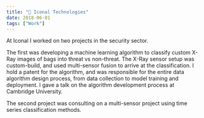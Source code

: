 ```yaml
---
title: "💼 Iconal Technologies"
date: 2018-06-01
tags: ["Work"]
---
```

At Iconal I worked on two projects in the security sector.

The first was developing a machine learning algorithm to classify custom X-Ray images of bags into threat vs non-threat. The X-Ray sensor setup was custom-build, and used multi-sensor fusion to arrive at the classification. I hold a patent for the algorithm, and was responsible for the entire data algorithm design process, from data collection to model training and deployment. I gave a talk on the algorithm development process at Cambridge University.

The second project was consulting on a multi-sensor project using time series classification methods.